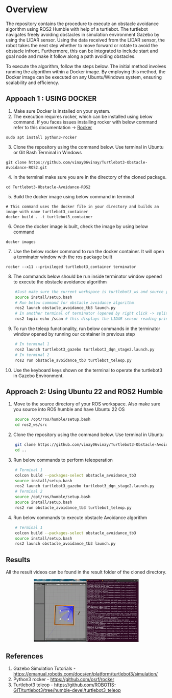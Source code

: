# Overview

The repository contains the procedure to execute an obstacle avoidance algorithm using ROS2 Humble with help of a turtlebot. The turtlebot navigates freely avoiding obstacles in simulation environment Gazebo by using the LIDAR sensor. Using the data received from the LIDAR sensor, the robot takes the next step whether to move forward or rotate to avoid the obstacle infront. Furthermore, this can be integrated to include start and goal node and make it follow along a path avoiding obstacles.

To execute the algorithm, follow the steps below. The initial method involves running the algorithm within a Docker image. By employing this method, the Docker image can be executed on any Ubuntu/Windows system, ensuring scalability and efficiency.

## Appoach 1 : USING DOCKER

1. Make sure Docker is installed on your system.
2. The execution requires rocker, which can be installed using below command. If you faces issues installing rocker with below command refer to this documentation -> [Rocker](https://github.com/osrf/rocker)
```
sudo apt install python3-rocker
```
3. Clone the repository using the command below. Use terminal in Ubuntu or Git Bash Terminal in Windows
```
git clone https://github.com/vinay06vinay/Turtlebot3-Obstacle-Avoidance-ROS2.git
```
4. In the terminal make sure you are in the directory of the cloned package.
```
cd Turtlebot3-Obstacle-Avoidance-ROS2
```
5. Build the docker image using below command in terminal 
```
# This command uses the docker file in your directory and builds an image with name turtlebot3_container
docker build . -t turtlebot3_container
```
6. Once the docker image is built, check the image by using below command
```
docker images
```
7. Use the below rocker command to run the docker container. It will open a terminator window with the ros package built
```
rocker --x11 --privileged turtlebot3_container terminator
```
8. The commands below should be run inside terminator window opened to execute the obstacle avoidance algorithm
```bash
    #Just make sure the current workspace is turtlebot3_ws and source your workspace
    source install/setup.bash
    # Run below command for obstacle avoidance algorithm
    ros2 launch obstacle_avoidance_tb3 launch.py
    # In another terminal of terminator (opened by right click -> split horizontally/verticall)
    ros2 topic echo /scan # this displays the LIDAR sensor reading printed on console 
```
9. To run the teleop functionality, run below commands in the terminator window opened by running our container in previous step
```bash
    # In terminal 1
    ros2 launch turtlebot3_gazebo turtlebot3_dqn_stage2.launch.py
    # In terminal 2
    ros2 run obstacle_avoidance_tb3 turtlebot_teleop.py
```
10. Use the keyboard keys shown on the terminal to operate the turtlebot3 in Gazebo Environment.

## Approach 2: Using Ubuntu 22 and ROS2 Humble

1. Move to the source directory of your ROS workspace. Also make sure you source into ROS humble and have Ubuntu 22 OS
```bash
    source /opt/ros/humble/setup.bash
    cd ros2_ws/src
```
2. Clone the repository using the command below. Use terminal in Ubuntu 
```bash
    git clone https://github.com/vinay06vinay/Turtlebot3-Obstacle-Avoidance-ROS2.git
    cd ..
```
3. Run below commands to perform teleoperation
```bash
    # Terminal 1
    colcon build --packages-select obstacle_avoidance_tb3
    source install/setup.bash
    ros2 launch turtlebot3_gazebo turtlebot3_dqn_stage2.launch.py
    # Terminal 2
    source /opt/ros/humble/setup.bash
    source install/setup.bash
    ros2 run obstacle_avoidance_tb3 turtlebot_teleop.py
```
4. Run below commands to execute obstacle Avoidance algorithm
```bash
    # Terminal 1
    colcon build --packages-select obstacle_avoidance_tb3
    source install/setup.bash
    ros2 launch obstacle_avoidance_tb3 launch.py
```

## Results

All the result videos can be found in the result folder of the cloned directory.

<p align="center">
<img width="65%" alt="Result Video" src="results/demonstration.gif">
</p>


## References
1.  Gazebo Simulation Tutorials - https://emanual.robotis.com/docs/en/platform/turtlebot3/simulation/
2.  Python3 rocker - https://github.com/osrf/rocker
3.  Turtlebot3 teleop - https://github.com/ROBOTIS-GIT/turtlebot3/tree/humble-devel/turtlebot3_teleop